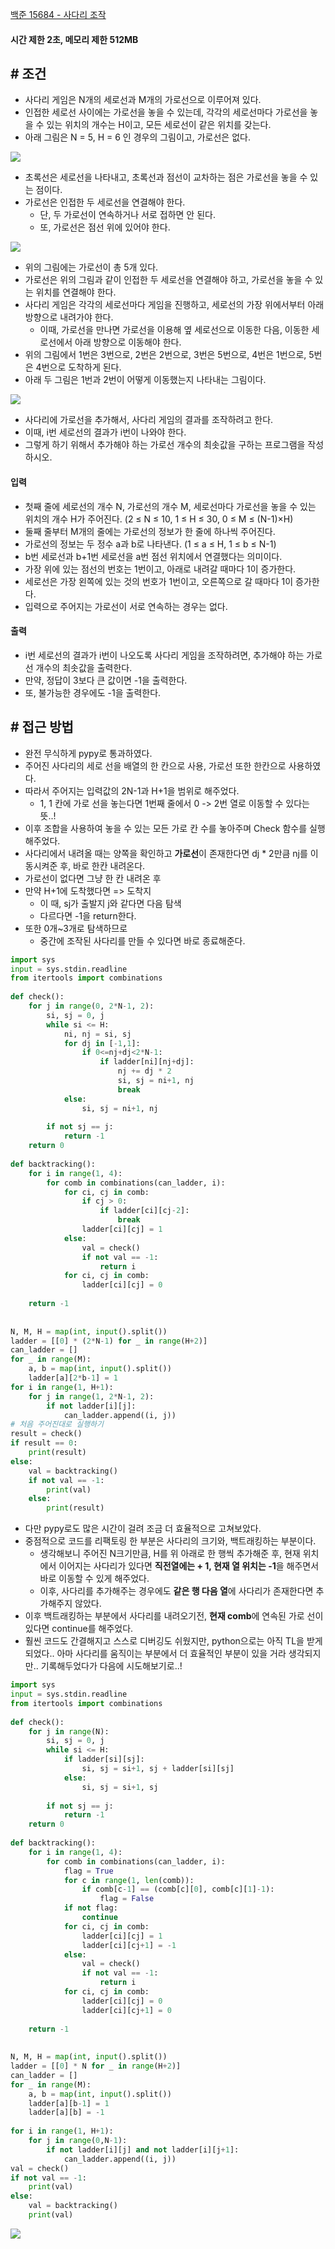 
[백준 15684 - 사다리 조작](https://www.acmicpc.net/problem/15684)

#### **시간 제한 2초, 메모리 제한 512MB**

## **# 조건**

- 사다리 게임은 N개의 세로선과 M개의 가로선으로 이루어져 있다. 
- 인접한 세로선 사이에는 가로선을 놓을 수 있는데, 각각의 세로선마다 가로선을 놓을 수 있는 위치의 개수는 H이고, 모든 세로선이 같은 위치를 갖는다. 
- 아래 그림은 N = 5, H = 6 인 경우의 그림이고, 가로선은 없다.

![](assets/Pasted%20image%2020231012192553.png)

- 초록선은 세로선을 나타내고, 초록선과 점선이 교차하는 점은 가로선을 놓을 수 있는 점이다. 
- 가로선은 인접한 두 세로선을 연결해야 한다. 
	- 단, 두 가로선이 연속하거나 서로 접하면 안 된다. 
	- 또, 가로선은 점선 위에 있어야 한다.

![](assets/Pasted%20image%2020231012192624.png)

- 위의 그림에는 가로선이 총 5개 있다. 
- 가로선은 위의 그림과 같이 인접한 두 세로선을 연결해야 하고, 가로선을 놓을 수 있는 위치를 연결해야 한다.
- 사다리 게임은 각각의 세로선마다 게임을 진행하고, 세로선의 가장 위에서부터 아래 방향으로 내려가야 한다. 
	- 이때, 가로선을 만나면 가로선을 이용해 옆 세로선으로 이동한 다음, 이동한 세로선에서 아래 방향으로 이동해야 한다.
- 위의 그림에서 1번은 3번으로, 2번은 2번으로, 3번은 5번으로, 4번은 1번으로, 5번은 4번으로 도착하게 된다. 
- 아래 두 그림은 1번과 2번이 어떻게 이동했는지 나타내는 그림이다.

![](assets/Pasted%20image%2020231012192659.png)

- 사다리에 가로선을 추가해서, 사다리 게임의 결과를 조작하려고 한다. 
- 이때, i번 세로선의 결과가 i번이 나와야 한다. 
- 그렇게 하기 위해서 추가해야 하는 가로선 개수의 최솟값을 구하는 프로그램을 작성하시오.

#### **입력**
- 첫째 줄에 세로선의 개수 N, 가로선의 개수 M, 세로선마다 가로선을 놓을 수 있는 위치의 개수 H가 주어진다. (2 ≤ N ≤ 10, 1 ≤ H ≤ 30, 0 ≤ M ≤ (N-1)×H)
- 둘째 줄부터 M개의 줄에는 가로선의 정보가 한 줄에 하나씩 주어진다.
- 가로선의 정보는 두 정수 a과 b로 나타낸다. (1 ≤ a ≤ H, 1 ≤ b ≤ N-1) 
- b번 세로선과 b+1번 세로선을 a번 점선 위치에서 연결했다는 의미이다.
- 가장 위에 있는 점선의 번호는 1번이고, 아래로 내려갈 때마다 1이 증가한다. 
- 세로선은 가장 왼쪽에 있는 것의 번호가 1번이고, 오른쪽으로 갈 때마다 1이 증가한다.
- 입력으로 주어지는 가로선이 서로 연속하는 경우는 없다.

#### **출력**
- i번 세로선의 결과가 i번이 나오도록 사다리 게임을 조작하려면, 추가해야 하는 가로선 개수의 최솟값을 출력한다. 
- 만약, 정답이 3보다 큰 값이면 -1을 출력한다. 
- 또, 불가능한 경우에도 -1을 출력한다.

## **# 접근 방법**

- 완전 무식하게 pypy로 통과하였다.
- 주어진 사다리의 세로 선을 배열의 한 칸으로 사용, 가로선 또한 한칸으로 사용하였다.
- 따라서 주어지는 입력값의 2N-1과 H+1을 범위로 해주었다.
	- 1, 1 칸에 가로 선을 놓는다면 1번째 줄에서 0 -> 2번 열로 이동할 수 있다는 뜻..!
- 이후 조합을 사용하여 놓을 수 있는 모든 가로 칸 수를 놓아주며 Check 함수를 실행해주었다.
- 사다리에서 내려올 때는 양쪽을 확인하고 **가로선**이 존재한다면 dj * 2만큼 nj를 이동시켜준 후, 바로 한칸 내려온다.
- 가로선이 없다면 그냥 한 칸 내려온 후
- 만약 H+1에 도착했다면 => 도착지
	- 이 때, sj가 출발지 j와 같다면 다음 탐색
	- 다르다면 -1을 return한다.
- 또한 0개~3개로 탐색하므로
	- 중간에 조작된 사다리를 만들 수 있다면 바로 종료해준다.

```python
import sys  
input = sys.stdin.readline  
from itertools import combinations  
  
def check():  
    for j in range(0, 2*N-1, 2):  
        si, sj = 0, j  
        while si <= H:  
            ni, nj = si, sj  
            for dj in [-1,1]:  
                if 0<=nj+dj<2*N-1:  
                    if ladder[ni][nj+dj]:  
                        nj += dj * 2  
                        si, sj = ni+1, nj  
                        break  
            else:  
                si, sj = ni+1, nj  
  
        if not sj == j:  
            return -1  
    return 0  
  
def backtracking():  
    for i in range(1, 4):  
        for comb in combinations(can_ladder, i):  
            for ci, cj in comb:  
                if cj > 0:  
                    if ladder[ci][cj-2]:  
                        break  
                ladder[ci][cj] = 1  
            else:  
                val = check()  
                if not val == -1:  
                    return i  
            for ci, cj in comb:  
                ladder[ci][cj] = 0  
  
    return -1  
  
  
N, M, H = map(int, input().split())  
ladder = [[0] * (2*N-1) for _ in range(H+2)]  
can_ladder = []  
for _ in range(M):  
    a, b = map(int, input().split())  
    ladder[a][2*b-1] = 1  
for i in range(1, H+1):  
    for j in range(1, 2*N-1, 2):  
        if not ladder[i][j]:  
            can_ladder.append((i, j))  
# 처음 주어진대로 실행하기  
result = check()  
if result == 0:  
    print(result)  
else:  
    val = backtracking()  
    if not val == -1:  
        print(val)  
    else:  
        print(result)
```

- 다만 pypy로도 많은 시간이 걸려 조금 더 효율적으로 고쳐보았다.
- 중점적으로 코드를 리팩토링 한 부분은 사다리의 크기와, 백트래킹하는 부분이다.
	- 생각해보니 주어진 N크기만큼, H를 위 아래로 한 행씩 추가해준 후, 현재 위치에서 이어지는 사다리가 있다면 **직전열에는 + 1, 현재 열 위치는 -1**을 해주면서 바로 이동할 수 있게 해주었다.
	- 이후, 사다리를 추가해주는 경우에도 **같은 행 다음 열**에 사다리가 존재한다면 추가해주지 않았다.
- 이후 백트래킹하는 부분에서 사다리를 내려오기전, **현재 comb**에 연속된 가로 선이 있다면 continue를 해주었다.
- 훨씬 코드도 간결해지고 스스로 디버깅도 쉬웠지만, python으로는 아직 TL을 받게 되었다.. 아마 사다리를 움직이는 부분에서 더 효율적인 부분이 있을 거라 생각되지만.. 기록해두었다가 다음에 시도해보기로..!

```python
import sys  
input = sys.stdin.readline  
from itertools import combinations  
  
def check():  
    for j in range(N):  
        si, sj = 0, j  
        while si <= H:  
            if ladder[si][sj]:  
                si, sj = si+1, sj + ladder[si][sj]  
            else:  
                si, sj = si+1, sj  
  
        if not sj == j:  
            return -1  
    return 0  
  
def backtracking():  
    for i in range(1, 4):  
        for comb in combinations(can_ladder, i):  
            flag = True  
            for c in range(1, len(comb)):  
                if comb[c-1] == (comb[c][0], comb[c][1]-1):  
                    flag = False  
            if not flag:  
                continue  
            for ci, cj in comb:  
                ladder[ci][cj] = 1  
                ladder[ci][cj+1] = -1  
            else:  
                val = check()  
                if not val == -1:  
                    return i  
            for ci, cj in comb:  
                ladder[ci][cj] = 0  
                ladder[ci][cj+1] = 0  
  
    return -1  
  
  
N, M, H = map(int, input().split())  
ladder = [[0] * N for _ in range(H+2)]  
can_ladder = []  
for _ in range(M):  
    a, b = map(int, input().split())  
    ladder[a][b-1] = 1  
    ladder[a][b] = -1  
  
for i in range(1, H+1):  
    for j in range(0,N-1):  
        if not ladder[i][j] and not ladder[i][j+1]:  
            can_ladder.append((i, j))  
val = check()  
if not val == -1:  
    print(val)  
else:  
    val = backtracking()  
    print(val)
```

![](assets/Pasted%20image%2020231012213147.png)